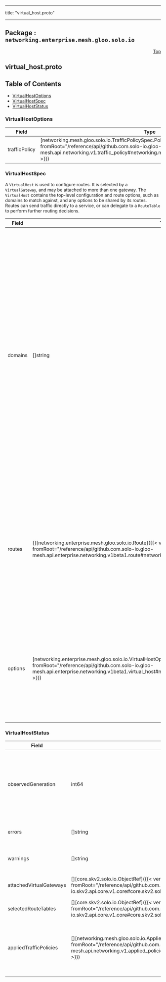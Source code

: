 
---

title: "virtual_host.proto"

---

## Package : `networking.enterprise.mesh.gloo.solo.io`



<a name="top"></a>

<a name="API Reference for virtual_host.proto"></a>
<p align="right"><a href="#top">Top</a></p>

## virtual_host.proto


## Table of Contents
  - [VirtualHostOptions](#networking.enterprise.mesh.gloo.solo.io.VirtualHostOptions)
  - [VirtualHostSpec](#networking.enterprise.mesh.gloo.solo.io.VirtualHostSpec)
  - [VirtualHostStatus](#networking.enterprise.mesh.gloo.solo.io.VirtualHostStatus)







<a name="networking.enterprise.mesh.gloo.solo.io.VirtualHostOptions"></a>

### VirtualHostOptions



| Field | Type | Label | Description |
| ----- | ---- | ----- | ----------- |
| trafficPolicy | [networking.mesh.gloo.solo.io.TrafficPolicySpec.Policy]({{< versioned_link_path fromRoot="/reference/api/github.com.solo-io.gloo-mesh.api.networking.v1.traffic_policy#networking.mesh.gloo.solo.io.TrafficPolicySpec.Policy" >}}) |  |  |
  





<a name="networking.enterprise.mesh.gloo.solo.io.VirtualHostSpec"></a>

### VirtualHostSpec
A `VirtualHost` is used to configure routes. It is selected by a `VirtualGateway`, and may be attached to more than one gateway. The `VirtualHost` contains the top-level configuration and route options, such as domains to match against, and any options to be shared by its routes. Routes can send traffic directly to a service, or can delegate to a `RouteTable` to perform further routing decisions.


| Field | Type | Label | Description |
| ----- | ---- | ----- | ----------- |
| domains | []string | repeated | The list of domains (i.e.: matching the `Host` header of a request) that belong to this virtual host. Note that the wildcard will not match the empty string. e.g. “*-bar.foo.com” will match “baz-bar.foo.com” but not “-bar.foo.com”. Additionally, a special entry “*” is allowed which will match any host/authority header. Only a single virtual host on a gateway can match on “*”. A domain must be unique across all virtual hosts on a gateway or the config will be invalidated by Gloo Domains on virtual hosts obey the same rules as [Envoy Virtual Hosts](https://github.com/envoyproxy/envoy/blob/master/api/envoy/api/v2/route/route.proto) |
  | routes | [][networking.enterprise.mesh.gloo.solo.io.Route]({{< versioned_link_path fromRoot="/reference/api/github.com.solo-io.gloo-mesh.api.enterprise.networking.v1beta1.route#networking.enterprise.mesh.gloo.solo.io.Route" >}}) | repeated | The list of HTTP routes define routing actions to be taken for incoming HTTP requests whose host header matches this virtual host. If the request matches more than one route in the list, the first route matched will be selected. If the list of routes is empty, the virtual host will be ignored by Gloo. |
  | options | [networking.enterprise.mesh.gloo.solo.io.VirtualHostOptions]({{< versioned_link_path fromRoot="/reference/api/github.com.solo-io.gloo-mesh.api.enterprise.networking.v1beta1.virtual_host#networking.enterprise.mesh.gloo.solo.io.VirtualHostOptions" >}}) |  | Route table options contain additional configuration to be applied to all traffic served by the route table. Some configuration here can be overridden by Route Options. OutlierDetection and TrafficShift isn't supported on the route level. |
  





<a name="networking.enterprise.mesh.gloo.solo.io.VirtualHostStatus"></a>

### VirtualHostStatus



| Field | Type | Label | Description |
| ----- | ---- | ----- | ----------- |
| observedGeneration | int64 |  | The most recent generation observed in the the VirtualHost metadata. If the `observedGeneration` does not match `metadata.generation`, Gloo Mesh has not processed the most recent version of this resource. |
  | errors | []string | repeated | Any errors found while processing this generation of the resource. |
  | warnings | []string | repeated | Any warnings found while processing this generation of the resource. |
  | attachedVirtualGateways | [][core.skv2.solo.io.ObjectRef]({{< versioned_link_path fromRoot="/reference/api/github.com.solo-io.skv2.api.core.v1.core#core.skv2.solo.io.ObjectRef" >}}) | repeated | List of each VirtualGateway which has selected this VirtualHost |
  | selectedRouteTables | [][core.skv2.solo.io.ObjectRef]({{< versioned_link_path fromRoot="/reference/api/github.com.solo-io.skv2.api.core.v1.core#core.skv2.solo.io.ObjectRef" >}}) | repeated | List of RouteTables that this Route table delegates to |
  | appliedTrafficPolicies | [][networking.mesh.gloo.solo.io.AppliedTrafficPolicy]({{< versioned_link_path fromRoot="/reference/api/github.com.solo-io.gloo-mesh.api.networking.v1.applied_policies#networking.mesh.gloo.solo.io.AppliedTrafficPolicy" >}}) | repeated | The set of TrafficPolicies that have been applied to this Destination. {{/* Note: validation of this field disabled because it slows down cue tremendously*/}} |
  




 <!-- end messages -->

 <!-- end enums -->

 <!-- end HasExtensions -->

 <!-- end services -->


